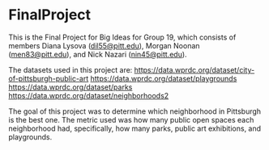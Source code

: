 # FinalProject

This is the Final Project for Big Ideas for Group 19, which consists of members Diana Lysova (dil55@pitt.edu), Morgan Noonan (men83@pitt.edu), and Nick Nazari (nin45@pitt.edu).

The datasets used in this project are:
https://data.wprdc.org/dataset/city-of-pittsburgh-public-art
https://data.wprdc.org/dataset/playgrounds
https://data.wprdc.org/dataset/parks
https://data.wprdc.org/dataset/neighborhoods2

The goal of this project was to determine which neighborhood in Pittsburgh is the best one. The metric used was how many public open spaces each neighborhood had, specifically, how many parks, public art exhibitions, and playgrounds.
